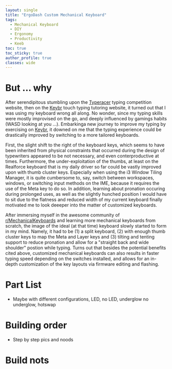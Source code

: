 ```yaml
---
layout: single
title: "ErgoDash Custom Mechanical Keyboard"
tags:
  - Mechanical Keyboard
  - DIY
  - Ergonomy
  - Productivity
  - Keeb
toc: true
toc_sticky: true
author_profile: true
classes: wide
---
```


# But ... why
After serendipitous stumbling upon the [Typeracer](https://play.typeracer.com/) typing competition website, then on the [Keybr](www.keybr.com) touch typing tutoring website, it turned out that I was using my keyboard wrong all along.
No wonder, since my typing skills were mostly improvised on the go, and deeply influenced by gamings habits (WASD looking at you ...).
Embarkinga new journey to improve my typing by exercising on [Keybr](www.keybr.com), it downed on me that the typing experience could be drastically improved by switching to a more tailored keyboards.

First, the slight shift to the right of the keyboard keys, which seems to have been inherited from physical constraints that occurred during the design of typewriters appeared to be not necessary, and even conterproductive at times.
Furthermore, the under-exploitation of the thumbs, at least on the Realforce keyboard that is my daily driver so far could be vastly improved upon with thumb cluster keys.
Especially when using the i3 Window Tiling Manager, it is quite cumbersome to, say, switch between workspaces, windows, or switching input methods on the IME, because it requires the use of the Meta key to do so.
In addition, learning about pronation occuring during prolonged uses, as well as the slightly hunched position I would have to sit due to the flatness and reduced width of my current keyboard finally motivated me to look deeeper into the matter of customized keyboards.

After immersing myself in the awesome community of [r/MechanicalKeyboards](https://www.reddit.com/r/MechanicalKeyboards/) and learning more mechanical keyboards from scratch, the image of the ideal (at that time) keyboard slowly started to form in my mind.
Namely, it had to be (1) a split keyboard, (2) with enough thumb cluster keys to map the Meta and Layer keys and (3) tilting and tenting support to reduce pronation and allow for a "straight back and wide shoulder" postion while typing.
Turns out that besides the potential benefits cited above, customized mechanical keyboards can also results in faster typing speed depending on the switches installed, and allows for an in-depth customization of the key layouts via firmware editing and flashing.

# Part List
- Maybe with different configurations, LED, no LED, underglow no underglow, hotswap

# Building order
- Step by step pics and noods

# Build nots

